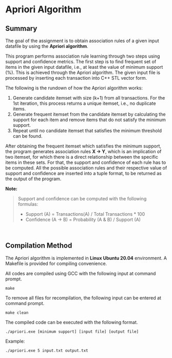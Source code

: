 # **Apriori Algorithm**

## **Summary**
The goal of the assignment is to obtain association rules of a given input datafile by using the **Apriori algorithm**.

This program performs association rule learning through two steps using support and confidence metrics. The first step is to find frequent set of items in the given input datafile, i.e., at least the value of minimum support (%). This is achieved through the Apriori algorithm. The given input file is processed by inserting each transaction into C++ STL vector form.

The following is the rundown of how the Apriori algorithm works:
1. Generate candidate itemset with size (k+1) from all transactions. For the 1st iteration, this process returns a unique itemset, i.e., no duplicate items.
2. Generate frequent itemset from the candidate itemset by calculating the support for each item and remove items that do not satisfy the minimum support.
3. Repeat until no candidate itemset that satisfies the minimum threshold can be found.

After obtaining the frequent itemset which satisfies the minimum support, the program generates association rules **X → Y**, which is an implication of two itemset, for which there is a direct relationship between the specific items in these sets. For that, the support and confidence of each rule has to be computed. All the possible association rules and their respective value of support and confidence are inserted into a tuple format, to be returned as the output of the program.
<br/>

**Note:** <br/>
> Support and confidence can be computed with the following formulas: <br/>
>- Support (A) = Transactions(A) / Total Transactions * 100
>- Confidence (A → B) = Probability (A & B) / Support (A)

<br/>

## **Compilation Method**

The Apriori algorithm is implemented in **Linux Ubuntu 20.04** environment. A Makefile is provided for compiling convenience.

All codes are compiled using GCC with the following input at command prompt. <br/>

    make

To remove all files for recompilation, the following input can be entered at command prompt. <br/>

    make clean

The compiled code can be executed with the following format. <br/>

    ./apriori.exe [minimum support] [input file] [output file]

Example: <br/>

    ./apriori.exe 5 input.txt output.txt